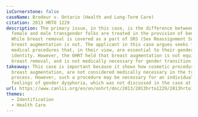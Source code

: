 ```yaml
---
isCornerstone: false
caseName: Brodeur v. Ontario (Health and Long-Term Care)
citation: 2013 HRTO 1229
description: The primary issue, in this case, is the difference between how
  female and male transgender folks are treated in the provision of benefits.
  While breast removal is covered as a part of SRS (Sex Reassignment Surgery),
  breast augmentation is not. The applicant in this case argues seeks funding of
  medical procedures that, in their view, are essential to their gender
  identity. However, the OHRT held that breast augmentation is not equivalent to
  breast removal, and is not medically necessary for gender transition.
takeaway: This case is important because it shows how cosmetic procedures, like
  breast augmentation, are not considered medically necessary in the transition
  process. However, such a procedure may be necessary for an individual to avoid
  feelings of gender dysphoria, which was not discussed in the case at hand.
url: https://www.canlii.org/en/on/onhrt/doc/2013/2013hrto1229/2013hrto1229.html?resultIndex=1
themes:
  - Identification
  - Health Care
---
```

